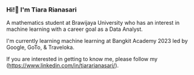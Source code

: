 ### Hi!👋 I'm Tiara Rianasari

A mathematics student at Brawijaya University who has an interest in machine learning with a career goal as a Data Analyst.

I'm currently learning machine learning at Bangkit Academy 2023 led by Google, GoTo, & Traveloka.

If you are interested in getting to know me, please follow my (https://www.linkedin.com/in/tiararianasari/).



<!--
**tiarariansa/tiarariansa** is a ✨ _special_ ✨ repository because its `README.md` (this file) appears on your GitHub profile.

Here are some ideas to get you started:

- 🔭 I’m currently working on ...
- 🌱 I’m currently learning ...
- 👯 I’m looking to collaborate on ...
- 🤔 I’m looking for help with ...
- 💬 Ask me about ...
- 📫 How to reach me: ...
- 😄 Pronouns: ...
- ⚡ Fun fact: ...
-->

